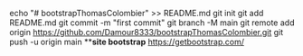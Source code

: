 echo "# bootstrapThomasColombier" >> README.md
git init
git add README.md
git commit -m "first commit"
git branch -M main
git remote add origin https://github.com/Damour8333/bootstrapThomasColombier.git
git push -u origin main
**************************site bootstrap************************
https://getbootstrap.com/
